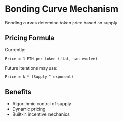 # Bonding Curve Mechanism

Bonding curves determine token price based on supply.

## Pricing Formula

Currently:
```
Price = 1 ETH per token (flat, can evolve)
```

Future iterations may use:
```
Price = k * (Supply ^ exponent)
```

## Benefits

- Algorithmic control of supply
- Dynamic pricing
- Built-in incentive mechanics

